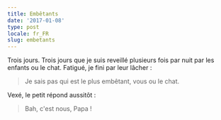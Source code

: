 ```yaml
---
title: Embêtants
date: '2017-01-08'
type: post
locale: fr_FR
slug: embetants
---
```


Trois jours. Trois jours que je suis reveillé plusieurs fois par nuit par les enfants ou le chat. Fatigué, je fini par leur lâcher :

> Je sais pas qui est le plus embêtant, vous ou le chat.

Vexé, le petit répond aussitôt :

> Bah, c'est nous, Papa !

